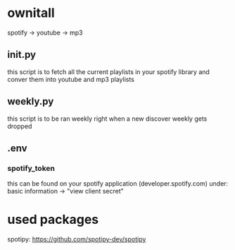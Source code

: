 # ownitall
spotify -> youtube -> mp3

## init.py
this script is to fetch all the current playlists in your spotify library and conver them into youtube and mp3 playlists

## weekly.py
this script is to be ran weekly right when a new discover weekly gets dropped  


## .env
### spotify_token
this can be found on your spotify application (developer.spotify.com) under:  
    basic information -> "view client secret"


# used packages
spotipy: https://github.com/spotipy-dev/spotipy